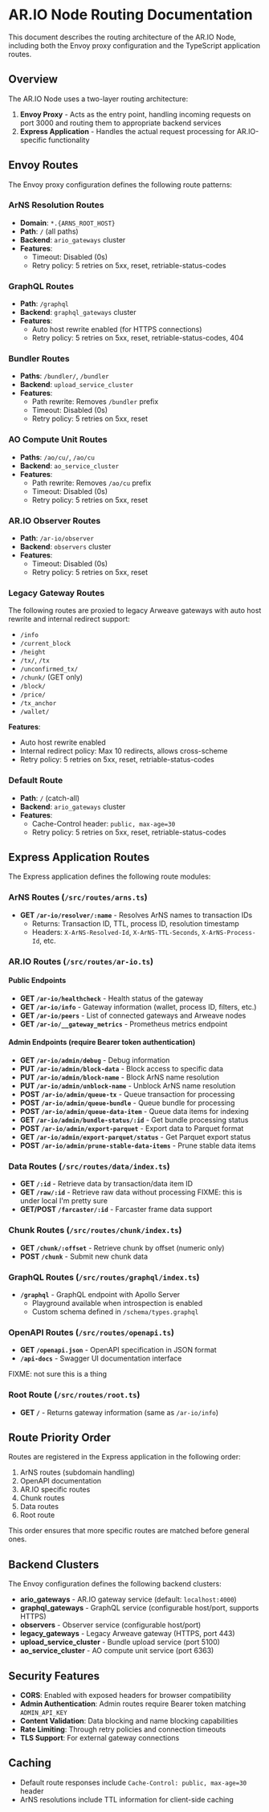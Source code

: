 # AR.IO Node Routing Documentation

This document describes the routing architecture of the AR.IO Node, including both the Envoy proxy configuration and the TypeScript application routes.

## Overview

The AR.IO Node uses a two-layer routing architecture:
1. **Envoy Proxy** - Acts as the entry point, handling incoming requests on port 3000 and routing them to appropriate backend services
2. **Express Application** - Handles the actual request processing for AR.IO-specific functionality

## Envoy Routes

The Envoy proxy configuration defines the following route patterns:

### ArNS Resolution Routes

- **Domain**: `*.{ARNS_ROOT_HOST}`
- **Path**: `/` (all paths)
- **Backend**: `ario_gateways` cluster
- **Features**:
  - Timeout: Disabled (0s)
  - Retry policy: 5 retries on 5xx, reset, retriable-status-codes

### GraphQL Routes

- **Path**: `/graphql`
- **Backend**: `graphql_gateways` cluster
- **Features**:
  - Auto host rewrite enabled (for HTTPS connections)
  - Retry policy: 5 retries on 5xx, reset, retriable-status-codes, 404

### Bundler Routes

- **Paths**: `/bundler/`, `/bundler`
- **Backend**: `upload_service_cluster`
- **Features**:
  - Path rewrite: Removes `/bundler` prefix
  - Timeout: Disabled (0s)
  - Retry policy: 5 retries on 5xx, reset

### AO Compute Unit Routes

- **Paths**: `/ao/cu/`, `/ao/cu`
- **Backend**: `ao_service_cluster`
- **Features**:
  - Path rewrite: Removes `/ao/cu` prefix
  - Timeout: Disabled (0s)
  - Retry policy: 5 retries on 5xx, reset

### AR.IO Observer Routes

- **Path**: `/ar-io/observer`
- **Backend**: `observers` cluster
- **Features**:
  - Timeout: Disabled (0s)
  - Retry policy: 5 retries on 5xx, reset

### Legacy Gateway Routes

The following routes are proxied to legacy Arweave gateways with auto host rewrite and internal redirect support:

- `/info`
- `/current_block`
- `/height`
- `/tx/`, `/tx`
- `/unconfirmed_tx/`
- `/chunk/` (GET only)
- `/block/`
- `/price/`
- `/tx_anchor`
- `/wallet/`

**Features**:
- Auto host rewrite enabled
- Internal redirect policy: Max 10 redirects, allows cross-scheme
- Retry policy: 5 retries on 5xx, reset, retriable-status-codes

### Default Route

- **Path**: `/` (catch-all)
- **Backend**: `ario_gateways` cluster
- **Features**:
  - Cache-Control header: `public, max-age=30`
  - Retry policy: 5 retries on 5xx, reset, retriable-status-codes

## Express Application Routes

The Express application defines the following route modules:

### ArNS Routes (`/src/routes/arns.ts`)

- **GET `/ar-io/resolver/:name`** - Resolves ArNS names to transaction IDs
  - Returns: Transaction ID, TTL, process ID, resolution timestamp
  - Headers: `X-ArNS-Resolved-Id`, `X-ArNS-TTL-Seconds`, `X-ArNS-Process-Id`, etc.

### AR.IO Routes (`/src/routes/ar-io.ts`)

#### Public Endpoints

- **GET `/ar-io/healthcheck`** - Health status of the gateway
- **GET `/ar-io/info`** - Gateway information (wallet, process ID, filters, etc.)
- **GET `/ar-io/peers`** - List of connected gateways and Arweave nodes
- **GET `/ar-io/__gateway_metrics`** - Prometheus metrics endpoint

#### Admin Endpoints (require Bearer token authentication)

- **GET `/ar-io/admin/debug`** - Debug information
- **PUT `/ar-io/admin/block-data`** - Block access to specific data
- **PUT `/ar-io/admin/block-name`** - Block ArNS name resolution
- **PUT `/ar-io/admin/unblock-name`** - Unblock ArNS name resolution
- **POST `/ar-io/admin/queue-tx`** - Queue transaction for processing
- **POST `/ar-io/admin/queue-bundle`** - Queue bundle for processing
- **POST `/ar-io/admin/queue-data-item`** - Queue data items for indexing
- **GET `/ar-io/admin/bundle-status/:id`** - Get bundle processing status
- **POST `/ar-io/admin/export-parquet`** - Export data to Parquet format
- **GET `/ar-io/admin/export-parquet/status`** - Get Parquet export status
- **POST `/ar-io/admin/prune-stable-data-items`** - Prune stable data items

### Data Routes (`/src/routes/data/index.ts`)

- **GET `/:id`** - Retrieve data by transaction/data item ID
- **GET `/raw/:id`** - Retrieve raw data without processing
FIXME: this is under local I'm pretty sure
- **GET/POST `/farcaster/:id`** - Farcaster frame data support

### Chunk Routes (`/src/routes/chunk/index.ts`)

- **GET `/chunk/:offset`** - Retrieve chunk by offset (numeric only)
- **POST `/chunk`** - Submit new chunk data

### GraphQL Routes (`/src/routes/graphql/index.ts`)

- **`/graphql`** - GraphQL endpoint with Apollo Server
  - Playground available when introspection is enabled
  - Custom schema defined in `/schema/types.graphql`

### OpenAPI Routes (`/src/routes/openapi.ts`)

- **GET `/openapi.json`** - OpenAPI specification in JSON format
- **`/api-docs`** - Swagger UI documentation interface

FIXME: not sure this is a thing
### Root Route (`/src/routes/root.ts`)

- **GET `/`** - Returns gateway information (same as `/ar-io/info`)

## Route Priority Order

Routes are registered in the Express application in the following order:

1. ArNS routes (subdomain handling)
2. OpenAPI documentation
3. AR.IO specific routes
4. Chunk routes
5. Data routes
6. Root route

This order ensures that more specific routes are matched before general ones.

## Backend Clusters

The Envoy configuration defines the following backend clusters:

- **ario_gateways** - AR.IO gateway service (default: `localhost:4000`)
- **graphql_gateways** - GraphQL service (configurable host/port, supports HTTPS)
- **observers** - Observer service (configurable host/port)
- **legacy_gateways** - Legacy Arweave gateway (HTTPS, port 443)
- **upload_service_cluster** - Bundle upload service (port 5100)
- **ao_service_cluster** - AO compute unit service (port 6363)

## Security Features

- **CORS**: Enabled with exposed headers for browser compatibility
- **Admin Authentication**: Admin routes require Bearer token matching `ADMIN_API_KEY`
- **Content Validation**: Data blocking and name blocking capabilities
- **Rate Limiting**: Through retry policies and connection timeouts
- **TLS Support**: For external gateway connections

## Caching

- Default route responses include `Cache-Control: public, max-age=30` header
- ArNS resolutions include TTL information for client-side caching
